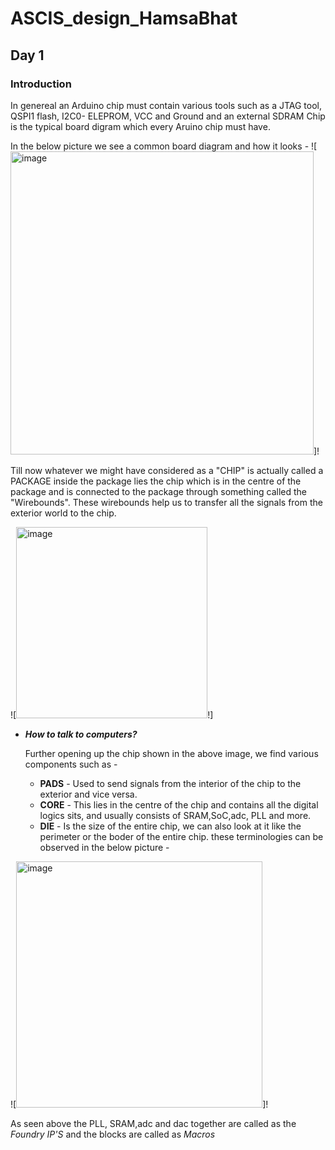 # ASCIS_design_HamsaBhat
  ## Day 1
  
### **Introduction**

In genereal an Arduino chip must contain various tools such as a JTAG tool, QSPI1 flash, I2C0- ELEPROM, VCC and Ground and an external SDRAM Chip is the typical board digram which every Aruino chip must have. 
  
In the below picture we see a common board diagram and how it looks -
![<img width="485" alt="image" src="https://github.com/Hamsa-Bhat/ASCIS_design_HamsaBhat/assets/163815218/1faa10f8-f89b-4b29-bef0-a20a07814026">]!

Till now whatever we might have considered as a "CHIP" is actually called a PACKAGE inside the package lies the chip which is in the centre of the package and is connected to the package through something called the "Wirebounds". These wirebounds help us to transfer all the signals from the exterior world to the chip.

![<img width="306" alt="image" src="https://github.com/Hamsa-Bhat/ASCIS_design_HamsaBhat/assets/163815218/803b43ba-a4e7-41e5-b34f-fd98356a311e">!]

- _**How to talk to computers?**_
  
  Further opening up the chip shown in the above image, we find various components such as -
  - **PADS** - Used to send signals from the interior of the chip to the exterior and vice versa.
  - **CORE** - This lies in the centre of the chip and contains all the digital logics sits, and usually consists of SRAM,SoC,adc, PLL and more.
  - **DIE** - Is the size of the entire chip, we can also look at it like the perimeter or the boder of the entire chip.
these terminologies can be observed in the below picture -

![<img width="394" alt="image" src="https://github.com/Hamsa-Bhat/ASCIS_design_HamsaBhat/assets/163815218/56da36c2-65c9-4557-b54d-1d382d5e59d8">]!

As seen above the PLL, SRAM,adc and dac together are called as the _Foundry IP'S_ and the blocks are called as _Macros_

 
